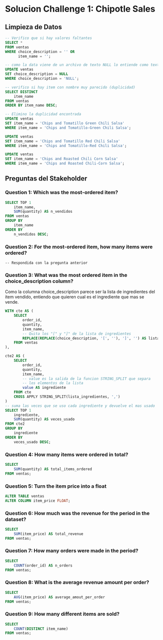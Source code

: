 # Solucion Challenge 1: Chipotle Sales

## Limpieza de Datos
```SQL
-- Verifico que si hay valores faltantes
SELECT * 
FROM ventas 
WHERE choice_description = '' OR 
      item_name = '';

-- como la data viene de un archivo de texto NULL lo entiende como texto
UPDATE ventas
SET choice_description = NULL
WHERE choice_description = 'NULL';

-- verifico si hay item con nombre muy parecido (duplicidad)
SELECT DISTINCT 
    item_name
FROM ventas
ORDER BY item_name DESC;

-- Elimino la duplicidad encontrada
UPDATE ventas
SET item_name = 'Chips and Tomatillo Green Chili Salsa'
WHERE item_name = 'Chips and Tomatillo-Green Chili Salsa';

UPDATE ventas
SET item_name = 'Chips and Tomatillo Red Chili Salsa'
WHERE item_name = 'Chips and Tomatillo-Red Chili Salsa';

UPDATE ventas
SET item_name = 'Chips and Roasted Chili Corn Salsa'
WHERE item_name = 'Chips and Roasted Chili-Corn Salsa';
```

## Preguntas del Stakeholder
### Question 1: Which was the most-ordered item?
```SQL
SELECT TOP 1
    item_name,
    SUM(quantity) AS n_vendidos
FROM ventas
GROUP BY
    item_name
ORDER BY
    n_vendidos DESC;
```
### Question 2: For the most-ordered item, how many items were ordered?
    -- Respondida con la pregunta anterior

### Question 3: What was the most ordered item in the choice_description column?
Como la columna choice_description parece ser la lista de ingredientes del item vendido, entiendo que quieren cual es el ingrediente que mas se vende.
```SQL
WITH cte AS (
    SELECT 
        order_id,
        quantity,
        item_name,
        -- Quita los "[" y "]" de la lista de ingredientes
        REPLACE(REPLACE(choice_description, '[', ''), ']', '') AS lista_ingredientes
    FROM ventas
),

cte2 AS (
    SELECT 
        order_id,
        quantity,
        item_name,
        -- value es la salida de la funcion STRING_SPLIT que separa 
        -- los elementos de la lista
        value AS ingrediente
    FROM cte
    CROSS APPLY STRING_SPLIT(lista_ingredientes, ',')
)
-- suma las veces que se uso cada ingrediente y devuelve el mas usado
SELECT TOP 1
    ingrediente,
    SUM(quantity) AS veces_usado
FROM cte2
GROUP BY
    ingrediente
ORDER BY
    veces_usado DESC;
```
### Question 4: How many items were ordered in total?
```SQL
SELECT 
    SUM(quantity) AS total_items_ordered
FROM ventas;
```
### Question 5: Turn the item price into a float
```SQL 
ALTER TABLE ventas
ALTER COLUMN item_price FLOAT;
```
### Question 6: How much was the revenue for the period in the dataset?
```SQL
SELECT 
    SUM(item_price) AS total_revenue
FROM ventas;
```
### Question 7: How many orders were made in the period?
```SQL
SELECT 
    COUNT(order_id) AS n_orders
FROM ventas;
```
### Question 8: What is the average revenue amount per order?
```SQL
SELECT 
    AVG(item_price) AS average_amout_per_order
FROM ventas;
```
### Question 9: How many different items are sold?
```SQL
SELECT
    COUNT(DISTINCT item_name)
FROM ventas;

